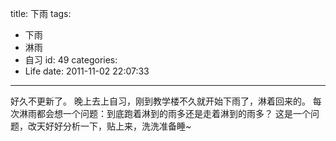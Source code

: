 title: 下雨
tags:
  - 下雨
  - 淋雨
  - 自习
id: 49
categories:
  - Life
date: 2011-11-02 22:07:33
---

好久不更新了。
晚上去上自习，刚到教学楼不久就开始下雨了，淋着回来的。
每次淋雨都会想一个问题：到底跑着淋到的雨多还是走着淋到的雨多？
这是一个问题，改天好好分析一下，贴上来，洗洗准备睡~